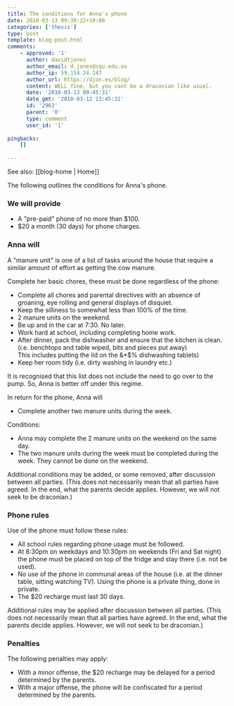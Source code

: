 ```yaml
---
title: The conditions for Anna's phone
date: 2010-03-13 09:39:22+10:00
categories: ['thesis']
type: post
template: blog-post.html
comments:
    - approved: '1'
      author: davidtjones
      author_email: d.jones@cqu.edu.au
      author_ip: 59.154.24.147
      author_url: https://djon.es/blog/
      content: WELL fine, but you cant be a draconian like usual.
      date: '2010-03-13 09:45:31'
      date_gmt: '2010-03-12 23:45:31'
      id: '2963'
      parent: '0'
      type: comment
      user_id: '1'
    
pingbacks:
    []
    
---
```


See also: [[blog-home | Home]]

The following outlines the conditions for Anna's phone.

### We will provide

- A "pre-paid" phone of no more than $100.
- $20 a month (30 days) for phone charges.

### Anna will

A "manure unit" is one of a list of tasks around the house that require a similar amount of effort as getting the cow manure.

Complete her basic chores, these must be done regardless of the phone:

- Complete all chores and parental directives with an absence of groaning, eye rolling and general displays of disquiet.
- Keep the silliness to somewhat less than 100% of the time.
- 2 manure units on the weekend.
- Be up and in the car at 7:30. No later.
- Work hard at school, including completing home work.
- After dinner, pack the dishwasher and ensure that the kitchen is clean. (i.e. benchtops and table wiped, bits and pieces put away)  
    This includes putting the lid on the &\*$% dishwashing tablets)
- Keep her room tidy (i.e. dirty washing in laundry etc.)

It is recognised that this list does not include the need to go over to the pump. So, Anna is better off under this regime.

In return for the phone, Anna will

- Complete another two manure units during the week.

Conditions:

- Anna may complete the 2 manure units on the weekend on the same day.
- The two manure units during the week must be completed during the week. They cannot be done on the weekend.

Additional conditions may be added, or some removed, after discussion between all parties. (This does not necessarily mean that all parties have agreed. In the end, what the parents decide applies. However, we will not seek to be draconian.)

### Phone rules

Use of the phone must follow these rules:

- All school rules regarding phone usage must be followed.
- At 8:30pm on weekdays and 10:30pm on weekends (Fri and Sat night) the phone must be placed on top of the fridge and stay there (i.e. not be used).
- No use of the phone in communal areas of the house (i.e. at the dinner table, sitting watching TV). Using the phone is a private thing, done in private.
- The $20 recharge must last 30 days.

Additional rules may be applied after discussion between all parties. (This does not necessarily mean that all parties have agreed. In the end, what the parents decide applies. However, we will not seek to be draconian.)

### Penalties

The following penalties may apply:

- With a minor offense, the $20 recharge may be delayed for a period determined by the parents.
- With a major offense, the phone will be confiscated for a period determined by the parents.